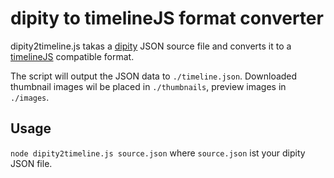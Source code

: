 dipity to timelineJS format converter
=====================================

dipity2timeline.js takas a [dipity](http://dipity.com "dipity") JSON source file 
and converts it to a [timelineJS](http://timeline.verite.co/
"timelineJS homepage") compatible format.

The script will output the JSON data to `./timeline.json`.  Downloaded thumbnail 
images wil be placed in `./thumbnails`, preview images in `./images`.

Usage
-----

`node dipity2timeline.js source.json` where `source.json` ist your dipity JSON 
file.
